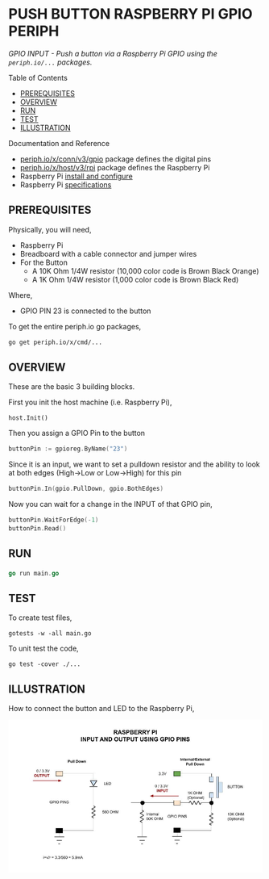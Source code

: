 # PUSH BUTTON RASPBERRY PI GPIO PERIPH

_GPIO INPUT - 
Push a button
via a Raspberry Pi GPIO
using the `periph.io/...` packages._

Table of Contents

* [PREREQUISITES](https://github.com/JeffDeCola/my-go-examples/tree/master/iot/raspberry-pi/push-button-raspberry-pi-gpio-periph#prerequisites)
* [OVERVIEW](https://github.com/JeffDeCola/my-go-examples/tree/master/iot/raspberry-pi/push-button-raspberry-pi-gpio-periph#overview)
* [RUN](https://github.com/JeffDeCola/my-go-examples/tree/master/iot/raspberry-pi/push-button-raspberry-pi-gpio-periph#run)
* [TEST](https://github.com/JeffDeCola/my-go-examples/tree/master/iot/raspberry-pi/push-button-raspberry-pi-gpio-periph#test)
* [ILLUSTRATION](https://github.com/JeffDeCola/my-go-examples/tree/master/iot/raspberry-pi/push-button-raspberry-pi-gpio-periph#illustration)

Documentation and Reference

* [periph.io/x/conn/v3/gpio](https://pkg.go.dev/periph.io/x/conn/v3/gpio)
  package defines the digital pins
* [periph.io/x/host/v3/rpi](https://pkg.go.dev/periph.io/x/host/v3/rpi)
  package defines the Raspberry Pi
* Raspberry Pi
  [install and configure](https://github.com/JeffDeCola/my-cheat-sheets/tree/master/other/stem/technology/single-board-computers/raspberry-pi/install-and-configure-os-cheat-sheet)
* Raspberry Pi
  [specifications](https://github.com/JeffDeCola/my-cheat-sheets/tree/master/other/stem/technology/single-board-computers/raspberry-pi/specifications-cheat-sheet)

## PREREQUISITES

Physically, you will need,

* Raspberry Pi
* Breadboard with a cable connector and jumper wires
* For the Button
  * A 10K Ohm 1/4W resistor (10,000 color code is Brown Black Orange)
  * A 1K Ohm 1/4W resistor (1,000 color code is Brown Black Red)

Where,

* GPIO PIN 23 is connected to the button

To get the entire periph.io go packages,

```bash
go get periph.io/x/cmd/...
```

## OVERVIEW

These are the basic 3 building blocks.

First you init the host machine (i.e. Raspberry Pi),

```
host.Init()
```

Then you assign a GPIO Pin to the button

```go
buttonPin := gpioreg.ByName("23")
```

Since it is an input, we want to set a pulldown resistor and the
ability to look at both edges (High->Low or Low->High) for this pin

```go
buttonPin.In(gpio.PullDown, gpio.BothEdges)
```

Now you can wait for a change in the INPUT of that GPIO pin,

```go
buttonPin.WaitForEdge(-1)
buttonPin.Read()
```

## RUN

```go
go run main.go
```

## TEST

To create test files,

```
gotests -w -all main.go
```

To unit test the code,

```
go test -cover ./...
```

## ILLUSTRATION

How to connect the button and LED to the Raspberry Pi,

![IMAGE - raspberry-pi-input-and-output-using-gpio-pins - IMAGE](https://github.com/JeffDeCola/my-cheat-sheets/blob/master/docs/pics/raspberry-pi-input-and-output-using-gpio-pins.jpg?raw=true)
